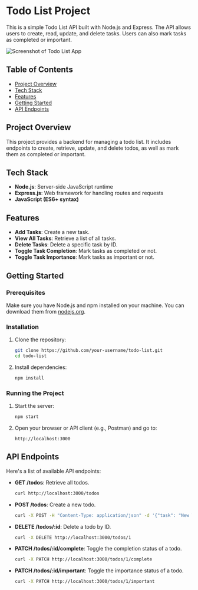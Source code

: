 # Todo List Project

This is a simple Todo List API built with Node.js and Express. The API allows users to create, read, update, and delete tasks. Users can also mark tasks as completed or important.

![Screenshot of Todo List App](https://github.com/user-attachments/assets/2d2487b2-c690-4a91-8d90-949ee135150e)

## Table of Contents
- [Project Overview](#project-overview)
- [Tech Stack](#tech-stack)
- [Features](#features)
- [Getting Started](#getting-started)
- [API Endpoints](#api-endpoints)

## Project Overview
This project provides a backend for managing a todo list. It includes endpoints to create, retrieve, update, and delete todos, as well as mark them as completed or important.

## Tech Stack
- **Node.js**: Server-side JavaScript runtime
- **Express.js**: Web framework for handling routes and requests
- **JavaScript (ES6+ syntax)**

## Features
- **Add Tasks**: Create a new task.
- **View All Tasks**: Retrieve a list of all tasks.
- **Delete Tasks**: Delete a specific task by ID.
- **Toggle Task Completion**: Mark tasks as completed or not.
- **Toggle Task Importance**: Mark tasks as important or not.

## Getting Started

### Prerequisites
Make sure you have Node.js and npm installed on your machine. You can download them from [nodejs.org](https://nodejs.org/).

### Installation
1. Clone the repository:
    ```bash
    git clone https://github.com/your-username/todo-list.git
    cd todo-list
    ```
2. Install dependencies:
    ```bash
    npm install
    ```

### Running the Project
1. Start the server:
    ```bash
    npm start
    ```
2. Open your browser or API client (e.g., Postman) and go to:
    ```
    http://localhost:3000
    ```

## API Endpoints
Here's a list of available API endpoints:

- **GET /todos**: Retrieve all todos.
    ```bash
    curl http://localhost:3000/todos
    ```

- **POST /todos**: Create a new todo.
    ```bash
    curl -X POST -H "Content-Type: application/json" -d '{"task": "New Task"}' http://localhost:3000/todos
    ```

- **DELETE /todos/:id**: Delete a todo by ID.
    ```bash
    curl -X DELETE http://localhost:3000/todos/1
    ```

- **PATCH /todos/:id/complete**: Toggle the completion status of a todo.
    ```bash
    curl -X PATCH http://localhost:3000/todos/1/complete
    ```

- **PATCH /todos/:id/important**: Toggle the importance status of a todo.
    ```bash
    curl -X PATCH http://localhost:3000/todos/1/important
    ```

